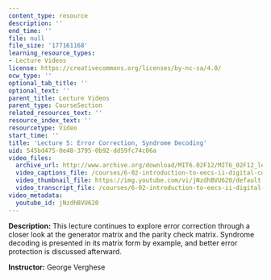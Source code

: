 ```yaml
---
content_type: resource
description: ''
end_time: ''
file: null
file_size: '177161168'
learning_resource_types:
- Lecture Videos
license: https://creativecommons.org/licenses/by-nc-sa/4.0/
ocw_type: ''
optional_tab_title: ''
optional_text: ''
parent_title: Lecture Videos
parent_type: CourseSection
related_resources_text: ''
resource_index_text: ''
resourcetype: Video
start_time: ''
title: 'Lecture 5: Error Correction, Syndrome Decoding'
uid: 545bd475-0e48-3795-0b92-dd59fc74c06a
video_files:
  archive_url: http://www.archive.org/download/MIT6.02F12/MIT6_02F12_lec05_300k.mp4
  video_captions_file: /courses/6-02-introduction-to-eecs-ii-digital-communication-systems-fall-2012/90697f7ad7eb50609ae1446ae75b3326_jNzdhBVU620.vtt
  video_thumbnail_file: https://img.youtube.com/vi/jNzdhBVU620/default.jpg
  video_transcript_file: /courses/6-02-introduction-to-eecs-ii-digital-communication-systems-fall-2012/776c6ce0d8c5d42389a4df752bbb7dc0_jNzdhBVU620.pdf
video_metadata:
  youtube_id: jNzdhBVU620
---
```


**Description:** This lecture continues to explore error correction through a closer look at the generator matrix and the parity check matrix. Syndrome decoding is presented in its matrix form by example, and better error protection is discussed afterward.

**Instructor:** George Verghese

